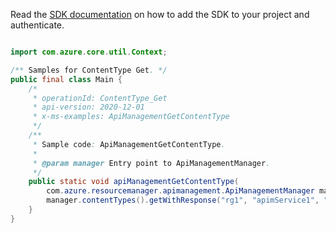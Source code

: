 Read the [SDK documentation](https://github.com/Azure/azure-sdk-for-java/blob/azure-resourcemanager-apimanagement_1.0.0-beta.2/sdk/apimanagement/azure-resourcemanager-apimanagement/README.md) on how to add the SDK to your project and authenticate.

```java

import com.azure.core.util.Context;

/** Samples for ContentType Get. */
public final class Main {
    /*
     * operationId: ContentType_Get
     * api-version: 2020-12-01
     * x-ms-examples: ApiManagementGetContentType
     */
    /**
     * Sample code: ApiManagementGetContentType.
     *
     * @param manager Entry point to ApiManagementManager.
     */
    public static void apiManagementGetContentType(
        com.azure.resourcemanager.apimanagement.ApiManagementManager manager) {
        manager.contentTypes().getWithResponse("rg1", "apimService1", "page", Context.NONE);
    }
}
```
